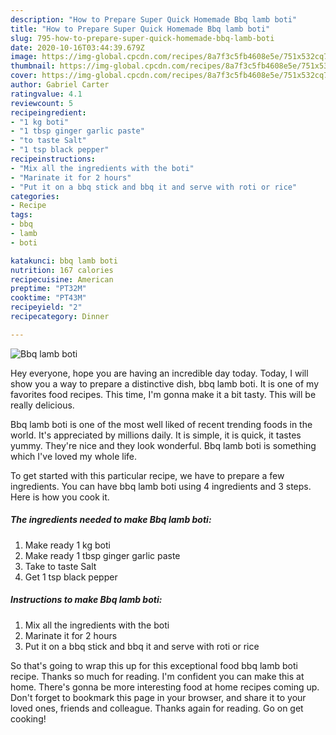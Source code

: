```yaml
---
description: "How to Prepare Super Quick Homemade Bbq lamb boti"
title: "How to Prepare Super Quick Homemade Bbq lamb boti"
slug: 795-how-to-prepare-super-quick-homemade-bbq-lamb-boti
date: 2020-10-16T03:44:39.679Z
image: https://img-global.cpcdn.com/recipes/8a7f3c5fb4608e5e/751x532cq70/bbq-lamb-boti-recipe-main-photo.jpg
thumbnail: https://img-global.cpcdn.com/recipes/8a7f3c5fb4608e5e/751x532cq70/bbq-lamb-boti-recipe-main-photo.jpg
cover: https://img-global.cpcdn.com/recipes/8a7f3c5fb4608e5e/751x532cq70/bbq-lamb-boti-recipe-main-photo.jpg
author: Gabriel Carter
ratingvalue: 4.1
reviewcount: 5
recipeingredient:
- "1 kg boti"
- "1 tbsp ginger garlic paste"
- "to taste Salt"
- "1 tsp black pepper"
recipeinstructions:
- "Mix all the ingredients with the boti"
- "Marinate it for 2 hours"
- "Put it on a bbq stick and bbq it and serve with roti or rice"
categories:
- Recipe
tags:
- bbq
- lamb
- boti

katakunci: bbq lamb boti 
nutrition: 167 calories
recipecuisine: American
preptime: "PT32M"
cooktime: "PT43M"
recipeyield: "2"
recipecategory: Dinner

---
```



![Bbq lamb boti](https://img-global.cpcdn.com/recipes/8a7f3c5fb4608e5e/751x532cq70/bbq-lamb-boti-recipe-main-photo.jpg)

Hey everyone, hope you are having an incredible day today. Today, I will show you a way to prepare a distinctive dish, bbq lamb boti. It is one of my favorites food recipes. This time, I'm gonna make it a bit tasty. This will be really delicious.



Bbq lamb boti is one of the most well liked of recent trending foods in the world. It's appreciated by millions daily. It is simple, it is quick, it tastes yummy. They're nice and they look wonderful. Bbq lamb boti is something which I've loved my whole life.


To get started with this particular recipe, we have to prepare a few ingredients. You can have bbq lamb boti using 4 ingredients and 3 steps. Here is how you cook it.

<!--inarticleads1-->

##### The ingredients needed to make Bbq lamb boti:

1. Make ready 1 kg boti
1. Make ready 1 tbsp ginger garlic paste
1. Take to taste Salt
1. Get 1 tsp black pepper




<!--inarticleads2-->

##### Instructions to make Bbq lamb boti:

1. Mix all the ingredients with the boti
1. Marinate it for 2 hours
1. Put it on a bbq stick and bbq it and serve with roti or rice




So that's going to wrap this up for this exceptional food bbq lamb boti recipe. Thanks so much for reading. I'm confident you can make this at home. There's gonna be more interesting food at home recipes coming up. Don't forget to bookmark this page in your browser, and share it to your loved ones, friends and colleague. Thanks again for reading. Go on get cooking!

